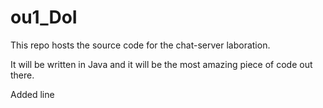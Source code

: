 # ou1_DoI
This repo hosts the source code for the chat-server laboration.

It will be written in Java and it will be the most amazing piece of code out there.

Added line
